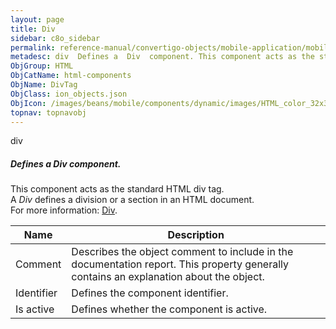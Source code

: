 ```yaml
---
layout: page
title: Div
sidebar: c8o_sidebar
permalink: reference-manual/convertigo-objects/mobile-application/mobile-components/html-components/div/
metadesc: div  Defines a  Div  component. This component acts as the standard HTML div tag. A  Div  defines a division or a section in an HTML document.  For mo
ObjGroup: HTML
ObjCatName: html-components
ObjName: DivTag
ObjClass: ion_objects.json
ObjIcon: /images/beans/mobile/components/dynamic/images/HTML_color_32x32.png
topnav: topnavobj
---
```

div<br/>

##### Defines a <i>Div</i> component.<br/>
This component acts as the standard HTML div tag.<br/>
A <i>Div</i> defines a division or a section in an HTML document.<br/>
 For more information: <a href='https://www.w3schools.com/tags/tag_div.asp'>Div</a>.

Name | Description 
--- | ---
Comment | Describes the object comment to include in the documentation report.  This property generally contains an explanation about the object. 
Identifier | Defines the component identifier.  
Is active | Defines whether the component is active. 

